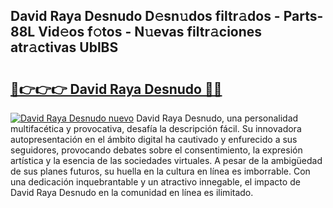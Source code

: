## David Raya Desnudo D𝚎sn𝚞dos filtr𝚊dos - Parts-88L Vid𝚎os f𝚘tos - N𝚞evas filtr𝚊ciones atr𝚊ctivas UblBS

# <h2><a href="http://mba6p3.tromn.icu/?c=David+Raya+Desnudo">🔗👉👉👉 David Raya Desnudo 🔗🔗</a></h2>

[![David Raya Desnudo nuevo](https://i.imgur.com/pEAQMta.gif)](http://mba6p3.tromn.icu/?c=David+Raya+Desnudo)
David Raya Desnudo, una personalidad multifacética y provocativa, desafía la descripción fácil. Su innovadora autopresentación en el ámbito digital ha cautivado y enfurecido a sus seguidores, provocando debates sobre el consentimiento, la expresión artística y la esencia de las sociedades virtuales. A pesar de la ambigüedad de sus planes futuros, su huella en la cultura en línea es imborrable. Con una dedicación inquebrantable y un atractivo innegable, el impacto de David Raya Desnudo en la comunidad en línea es ilimitado.
